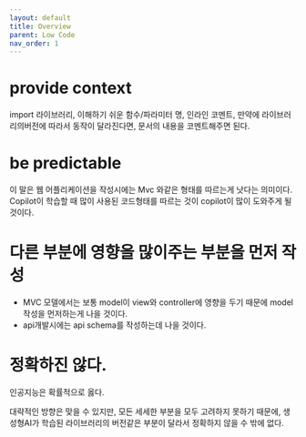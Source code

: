 ```yaml
---
layout: default
title: Overview
parent: Low Code
nav_order: 1
---
```


# provide context
import 라이브러리, 이해하기 쉬운 함수/파라미터 명, 인라인 코멘트, 만약에 라이브러리의버전에 따라서 동작이 달라진다면, 문서의 내용을 코멘트해주면 된다.

# be predictable
이 말은 웹 어플리케이션을 작성시에는 Mvc 와같은 형태를 따르는게 낫다는 의미이다. Copilot이 학습할 때 많이 사용된 코드형태를 따르는 것이 copilot이 많이 도와주게 될것이다.

# 다른 부분에 영향을 많이주는 부분을 먼저 작성
* MVC 모델에서는 보통 model이 view와 controller에 영향을 두기 때문에 model 작성을 먼저하는게 나을 것이다.
* api개발시에는 api schema를 작성하는데 나을 것이다.


# 정확하진 않다.
인공지능은 확률적으로 옳다.

대략적인 방향은 맞을 수 있지만, 모든 세세한 부분을 모두 고려하지 못하기 때문에, 생성형AI가 학습된 라이브러리의 버전같은 부분이 달라서 정확하지 않을 수 밖에 없다. 
